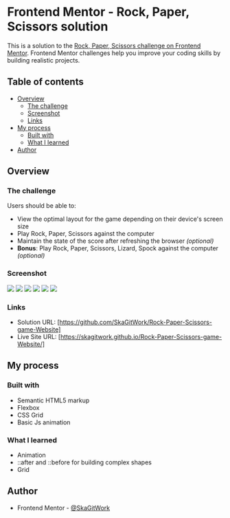# Frontend Mentor - Rock, Paper, Scissors solution

This is a solution to the [Rock, Paper, Scissors challenge on Frontend Mentor](https://www.frontendmentor.io/challenges/rock-paper-scissors-game-pTgwgvgH). Frontend Mentor challenges help you improve your coding skills by building realistic projects. 

## Table of contents

- [Overview](#overview)
  - [The challenge](#the-challenge)
  - [Screenshot](#screenshot)
  - [Links](#links)
- [My process](#my-process)
  - [Built with](#built-with)
  - [What I learned](#what-i-learned)
- [Author](#author)


## Overview

### The challenge

Users should be able to:

- View the optimal layout for the game depending on their device's screen size
- Play Rock, Paper, Scissors against the computer
- Maintain the state of the score after refreshing the browser _(optional)_
- **Bonus**: Play Rock, Paper, Scissors, Lizard, Spock against the computer _(optional)_

### Screenshot

![](mobile.png)
![](mobile2.png)
![](tablet.png)
![](tablet2.png)
![](desktop.png)
![](desktop2.png)


### Links

- Solution URL: [https://github.com/SkaGitWork/Rock-Paper-Scissors-game-Website]
- Live Site URL: [https://skagitwork.github.io/Rock-Paper-Scissors-game-Website/]

## My process

### Built with

- Semantic HTML5 markup
- Flexbox
- CSS Grid
- Basic Js animation


### What I learned

- Animation
- ::after and ::before for building complex shapes
- Grid


## Author

- Frontend Mentor - [@SkaGitWork](https://www.frontendmentor.io/profile/SkaGitWork)
